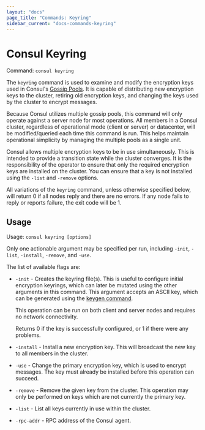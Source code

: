 ```yaml
---
layout: "docs"
page_title: "Commands: Keyring"
sidebar_current: "docs-commands-keyring"
---
```


# Consul Keyring

Command: `consul keyring`

The `keyring` command is used to examine and modify the encryption keys used in
Consul's [Gossip Pools](/docs/internals/gossip.html). It is capable of
distributing new encryption keys to the cluster, retiring old encryption keys,
and changing the keys used by the cluster to encrypt messages.

Because Consul utilizes multiple gossip pools, this command will only operate
against a server node for most operations. All members in a Consul cluster,
regardless of operational mode (client or server) or datacenter, will be
modified/queried each time this command is run. This helps maintain operational
simplicity by managing the multiple pools as a single unit.

Consul allows multiple encryption keys to be in use simultaneously. This is
intended to provide a transition state while the cluster converges. It is the
responsibility of the operator to ensure that only the required encryption keys
are installed on the cluster. You can ensure that a key is not installed using
the `-list` and `-remove` options.

All variations of the `keyring` command, unless otherwise specified below, will
return 0 if all nodes reply and there are no errors. If any node fails to reply
or reports failure, the exit code will be 1.

## Usage

Usage: `consul keyring [options]`

Only one actionable argument may be specified per run, including `-init`,
`-list`, `-install`, `-remove`, and `-use`.

The list of available flags are:

* `-init` - Creates the keyring file(s). This is useful to configure initial
  encryption keyrings, which can later be mutated using the other arguments in
  this command. This argument accepts an ASCII key, which can be generated using
  the [keygen command](/docs/commands/keygen.html).

  This operation can be run on both client and server nodes and requires no
  network connectivity.

	Returns 0 if the key is successfully configured, or 1 if there were any
	problems.

* `-install` - Install a new encryption key. This will broadcast the new key to
  all members in the cluster.

* `-use` - Change the primary encryption key, which is used to encrypt messages.
  The key must already be installed before this operation can succeed.

* `-remove` - Remove the given key from the cluster. This operation may only be
  performed on keys which are not currently the primary key.

* `-list` - List all keys currently in use within the cluster.

* `-rpc-addr` - RPC address of the Consul agent.

